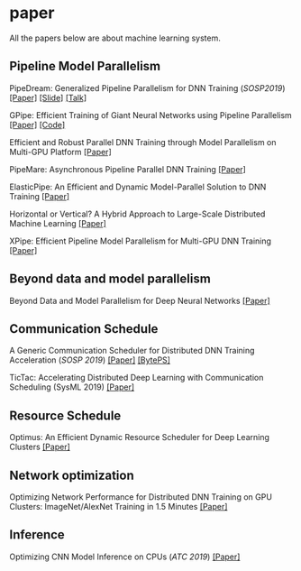 # paper
All the papers below are about machine learning system.

## Pipeline Model Parallelism
PipeDream: Generalized Pipeline Parallelism for DNN Training (*SOSP2019*) [[Paper]](https://cs.stanford.edu/~matei/papers/2019/sosp_pipedream.pdf) [[Slide]](https://sosp19.rcs.uwaterloo.ca/slides/narayanan.pdf) [[Talk]](https://sosp19.rcs.uwaterloo.ca/videos/D1-S1-P1.mp4)

GPipe: Efficient Training of Giant Neural Networks using Pipeline Parallelism [[Paper]](https://arxiv.org/pdf/1811.06965.pdf) [[Code]](https://github.com/kakaobrain/torchgpipe)

Efficient and Robust Parallel DNN Training through Model Parallelism on Multi-GPU Platform [[Paper]](https://arxiv.org/pdf/1809.02839.pdf)

PipeMare: Asynchronous Pipeline Parallel DNN Training [[Paper]](https://arxiv.org/pdf/1910.05124.pdf)

ElasticPipe: An Efficient and Dynamic Model-Parallel Solution to DNN Training [[Paper]](https://dl.acm.org/citation.cfm?id=3331463)

Horizontal or Vertical? A Hybrid Approach to Large-Scale Distributed Machine Learning [[Paper]](https://dl.acm.org/doi/pdf/10.1145/3322795.3331461?download=true)

XPipe: Efficient Pipeline Model Parallelism for Multi-GPU DNN Training [[Paper]](https://arxiv.org/pdf/1911.04610.pdf)


## Beyond data and model parallelism
Beyond Data and Model Parallelism for Deep Neural Networks [[Paper]](https://cs.stanford.edu/~zhihao/papers/sysml19a.pdf)

## Communication Schedule
A Generic Communication Scheduler for Distributed DNN Training Acceleration (*SOSP 2019*) [[Paper]](https://i.cs.hku.hk/~cwu/papers/yhpeng-sosp19.pdf) [[BytePS]](https://github.com/bytedance/byteps)

TicTac: Accelerating Distributed Deep Learning with Communication Scheduling (SysML 2019) [[Paper]](https://mlsys.org/Conferences/2019/doc/2019/199.pdf)


## Resource Schedule
Optimus: An Efficient Dynamic Resource Scheduler for Deep Learning Clusters [[Paper]](https://i.cs.hku.hk/~cwu/papers/yhpeng-eurosys18.pdf)

## Network optimization
Optimizing Network Performance for Distributed DNN Training
on GPU Clusters: ImageNet/AlexNet Training in 1.5 Minutes [[Paper]](https://arxiv.org/pdf/1902.06855.pdf)

## Inference
Optimizing CNN Model Inference on CPUs (*ATC 2019*) [[Paper]](https://www.usenix.org/conference/atc19/presentation/liu-yizhi)

